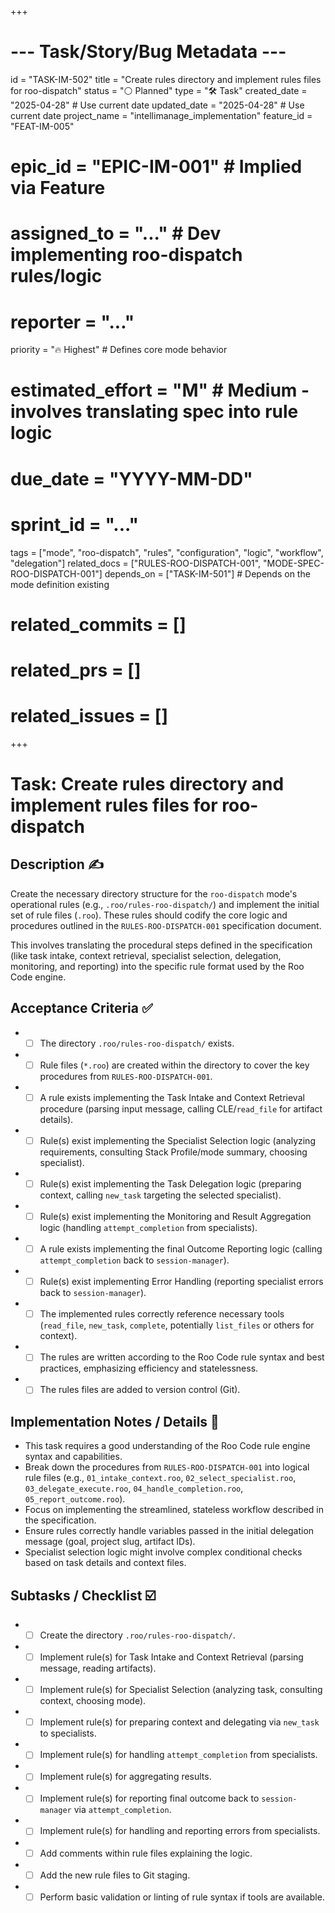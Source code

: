 +++
# --- Task/Story/Bug Metadata ---
id = "TASK-IM-502"
title = "Create rules directory and implement rules files for roo-dispatch"
status = "⚪️ Planned"
type = "🛠️ Task"
created_date = "2025-04-28" # Use current date
updated_date = "2025-04-28" # Use current date
project_name = "intellimanage_implementation"
feature_id = "FEAT-IM-005"
# epic_id = "EPIC-IM-001" # Implied via Feature
# assigned_to = "..." # Dev implementing roo-dispatch rules/logic
# reporter = "..."
priority = "🔥 Highest" # Defines core mode behavior
# estimated_effort = "M" # Medium - involves translating spec into rule logic
# due_date = "YYYY-MM-DD"
# sprint_id = "..."
tags = ["mode", "roo-dispatch", "rules", "configuration", "logic", "workflow", "delegation"]
related_docs = ["RULES-ROO-DISPATCH-001", "MODE-SPEC-ROO-DISPATCH-001"]
depends_on = ["TASK-IM-501"] # Depends on the mode definition existing
# related_commits = []
# related_prs = []
# related_issues = []
+++

# Task: Create rules directory and implement rules files for roo-dispatch

## Description ✍️

Create the necessary directory structure for the `roo-dispatch` mode's operational rules (e.g., `.roo/rules-roo-dispatch/`) and implement the initial set of rule files (`.roo`). These rules should codify the core logic and procedures outlined in the `RULES-ROO-DISPATCH-001` specification document.

This involves translating the procedural steps defined in the specification (like task intake, context retrieval, specialist selection, delegation, monitoring, and reporting) into the specific rule format used by the Roo Code engine.

## Acceptance Criteria ✅

*   - [ ] The directory `.roo/rules-roo-dispatch/` exists.
*   - [ ] Rule files (`*.roo`) are created within the directory to cover the key procedures from `RULES-ROO-DISPATCH-001`.
*   - [ ] A rule exists implementing the Task Intake and Context Retrieval procedure (parsing input message, calling CLE/`read_file` for artifact details).
*   - [ ] Rule(s) exist implementing the Specialist Selection logic (analyzing requirements, consulting Stack Profile/mode summary, choosing specialist).
*   - [ ] Rule(s) exist implementing the Task Delegation logic (preparing context, calling `new_task` targeting the selected specialist).
*   - [ ] Rule(s) exist implementing the Monitoring and Result Aggregation logic (handling `attempt_completion` from specialists).
*   - [ ] A rule exists implementing the final Outcome Reporting logic (calling `attempt_completion` back to `session-manager`).
*   - [ ] Rule(s) exist implementing Error Handling (reporting specialist errors back to `session-manager`).
*   - [ ] The implemented rules correctly reference necessary tools (`read_file`, `new_task`, `complete`, potentially `list_files` or others for context).
*   - [ ] The rules are written according to the Roo Code rule syntax and best practices, emphasizing efficiency and statelessness.
*   - [ ] The rules files are added to version control (Git).

## Implementation Notes / Details 📝

*   This task requires a good understanding of the Roo Code rule engine syntax and capabilities.
*   Break down the procedures from `RULES-ROO-DISPATCH-001` into logical rule files (e.g., `01_intake_context.roo`, `02_select_specialist.roo`, `03_delegate_execute.roo`, `04_handle_completion.roo`, `05_report_outcome.roo`).
*   Focus on implementing the streamlined, stateless workflow described in the specification.
*   Ensure rules correctly handle variables passed in the initial delegation message (goal, project slug, artifact IDs).
*   Specialist selection logic might involve complex conditional checks based on task details and context files.

## Subtasks / Checklist ☑️

*   - [ ] Create the directory `.roo/rules-roo-dispatch/`.
*   - [ ] Implement rule(s) for Task Intake and Context Retrieval (parsing message, reading artifacts).
*   - [ ] Implement rule(s) for Specialist Selection (analyzing task, consulting context, choosing mode).
*   - [ ] Implement rule(s) for preparing context and delegating via `new_task` to specialists.
*   - [ ] Implement rule(s) for handling `attempt_completion` from specialists.
*   - [ ] Implement rule(s) for aggregating results.
*   - [ ] Implement rule(s) for reporting final outcome back to `session-manager` via `attempt_completion`.
*   - [ ] Implement rule(s) for handling and reporting errors from specialists.
*   - [ ] Add comments within rule files explaining the logic.
*   - [ ] Add the new rule files to Git staging.
*   - [ ] Perform basic validation or linting of rule syntax if tools are available.